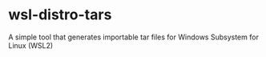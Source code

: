 # wsl-distro-tars
A simple tool that generates importable tar files for Windows Subsystem for Linux (WSL2)
